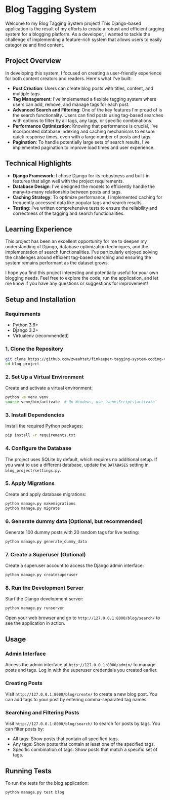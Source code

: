 # Blog Tagging System

Welcome to my Blog Tagging System project! This Django-based application is the result of my efforts to create a robust and efficient tagging system for a blogging platform. As a developer, I wanted to tackle the challenge of implementing a feature-rich system that allows users to easily categorize and find content.

## Project Overview

In developing this system, I focused on creating a user-friendly experience for both content creators and readers. Here's what I've built:

- **Post Creation**: Users can create blog posts with titles, content, and multiple tags.
- **Tag Management**: I've implemented a flexible tagging system where users can add, remove, and manage tags for each post.
- **Advanced Search and Filtering**: One of the key features I'm proud of is the search functionality. Users can find posts using tag-based searches with options to filter by all tags, any tags, or specific combinations.
- **Performance Optimization**: Knowing that performance is crucial, I've incorporated database indexing and caching mechanisms to ensure quick response times, even with a large number of posts and tags.
- **Pagination**: To handle potentially large sets of search results, I've implemented pagination to improve load times and user experience.

## Technical Highlights

- **Django Framework**: I chose Django for its robustness and built-in features that align well with the project requirements.
- **Database Design**: I've designed the models to efficiently handle the many-to-many relationship between posts and tags.
- **Caching Strategy**: To optimize performance, I implemented caching for frequently accessed data like popular tags and search results.
- **Testing**: I've written comprehensive tests to ensure the reliability and correctness of the tagging and search functionalities.

## Learning Experience

This project has been an excellent opportunity for me to deepen my understanding of Django, database optimization techniques, and the implementation of search functionalities. I've particularly enjoyed solving the challenges around efficient tag-based searching and ensuring the system remains performant as the dataset grows.

I hope you find this project interesting and potentially useful for your own blogging needs. Feel free to explore the code, run the application, and let me know if you have any questions or suggestions for improvement!

## Setup and Installation
### Requirements

- Python 3.6+
- Django 3.2+
- Virtualenv (recommended)

### 1. Clone the Repository

```bash
git clone https://github.com/zweahtet/finkeeper-tagging-system-coding-challenge.git
cd blog_project
```

### 2. Set Up a Virtual Environment

Create and activate a virtual environment:

```bash
python -m venv venv
source venv/bin/activate  # On Windows, use `venv\Scripts\activate`
```

### 3. Install Dependencies

Install the required Python packages:

```bash
pip install -r requirements.txt
```

### 4. Configure the Database

The project uses SQLite by default, which requires no additional setup. If you want to use a different database, update the `DATABASES` setting in `blog_project/settings.py`.

### 5. Apply Migrations

Create and apply database migrations:

```bash
python manage.py makemigrations
python manage.py migrate
```

### 6. Generate dummy data (Optional, but recommended)

Generate 100 dummy posts with 20 random tags for live testing:

```bash
python manage.py generate_dummy_data
```

### 7. Create a Superuser (Optional)

Create a superuser account to access the Django admin interface:

```bash
python manage.py createsuperuser
```

### 8. Run the Development Server

Start the Django development server:

```bash
python manage.py runserver
```

Open your web browser and go to `http://127.0.0.1:8000/blog/search/` to see the application in action.

## Usage

### Admin Interface

Access the admin interface at `http://127.0.0.1:8000/admin/` to manage posts and tags. Log in with the superuser credentials you created earlier.

### Creating Posts

Visit `http://127.0.0.1:8000/blog/create/` to create a new blog post. You can add tags to your post by entering comma-separated tag names.

### Searching and Filtering Posts

Visit `http://127.0.0.1:8000/blog/search/` to search for posts by tags. You can filter posts by:
- All tags: Show posts that contain all specified tags.
- Any tags: Show posts that contain at least one of the specified tags.
- Specific combination of tags: Show posts that match a specific set of tags.

## Running Tests

To run the tests for the blog application:

```bash
python manage.py test blog
```
